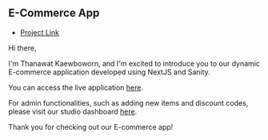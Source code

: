 ## E-Commerce App

- [Project Link](https://bit.ly/fs-ecommerce)

Hi there,

I'm Thanawat Kaewboworn, and I'm excited to introduce you to our dynamic E-commerce application developed using NextJS and Sanity.

You can access the live application [here](https://piumtorlay-e-commerce.vercel.app/).

For admin functionalities, such as adding new items and discount codes, please visit our studio dashboard [here](https://piumtorlay-e-commerce.vercel.app/studio/).

Thank you for checking out our E-commerce app!


